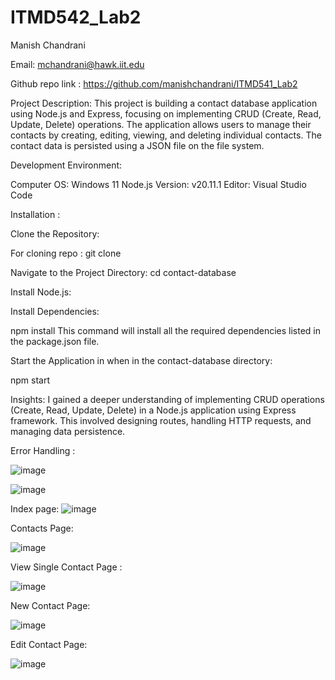﻿# ITMD542_Lab2


Manish Chandrani

Email: mchandrani@hawk.iit.edu


Github repo link : https://github.com/manishchandrani/ITMD541_Lab2

Project Description: This project is building a contact database application using Node.js and Express, focusing on implementing CRUD (Create, Read, Update, Delete) operations. The application allows users to manage their contacts by creating, editing, viewing, and deleting individual contacts. The contact data is persisted using a JSON file on the file system.


Development Environment:

Computer OS: Windows 11
Node.js Version: v20.11.1
Editor: Visual Studio Code

Installation : 

Clone the Repository:

For cloning repo :
git clone 

Navigate to the Project Directory:
cd contact-database

Install Node.js:

Install Dependencies:

npm install
This command will install all the required dependencies listed in the package.json file.

Start the Application in when in the contact-database directory:

npm start


Insights:  I gained a deeper understanding of implementing CRUD operations (Create, Read, Update, Delete) in a Node.js application using Express framework. This involved designing routes, handling HTTP requests, and managing data persistence.

Error Handling :

![image](https://github.com/manishchandrani/ITMD541_Lab2/assets/142928384/666bf851-4e62-496d-8ac1-fb6ca4e595fb)

![image](https://github.com/manishchandrani/ITMD541_Lab2/assets/142928384/e3119542-1e24-4a89-88f9-f60817de7786)


Index page:
![image](https://github.com/manishchandrani/ITMD541_Lab2/assets/142928384/f6dbd236-685d-41b8-8208-b70b71ed25f5)

Contacts Page:

![image](https://github.com/manishchandrani/ITMD541_Lab2/assets/142928384/edb21fb0-4a8a-4bea-8b14-0f32e3601253)

View Single Contact Page :

![image](https://github.com/manishchandrani/ITMD541_Lab2/assets/142928384/ee8411c2-d57d-48e1-8e73-e703497cdb21)

New Contact Page:

![image](https://github.com/manishchandrani/ITMD541_Lab2/assets/142928384/cd94029b-1c81-4c07-82b0-a4cd6989ef2d)

Edit Contact Page:

![image](https://github.com/manishchandrani/ITMD541_Lab2/assets/142928384/8ff1d8b8-e41e-4dc0-bc78-4ce5368f04aa)









